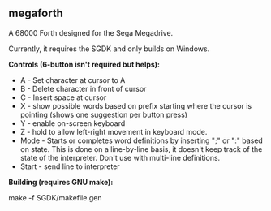 megaforth
---------
A 68000 Forth designed for the Sega Megadrive.


Currently, it requires the SGDK and only builds on Windows.



**Controls (6-button isn't required but helps):**
* A - Set character at cursor to A 
* B - Delete character in front of cursor 
* C - Insert space at cursor 
* X - show possible words based on prefix starting where the cursor is pointing (shows one suggestion per button press) 
* Y - enable on-screen keyboard
* Z - hold to allow left-right movement in keyboard mode. 
* Mode - Starts or completes word definitions by inserting ";" or ":" based on state. This is done on a line-by-line basis, it doesn't keep track of the state of the interpreter. Don't use with multi-line definitions. 
* Start - send line to interpreter


**Building (requires GNU make):**

make -f SGDK/makefile.gen
